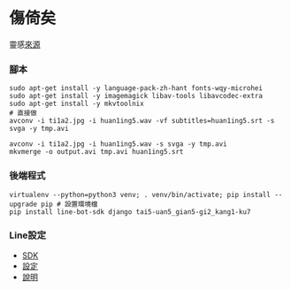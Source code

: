 # 傷倚矣
靈感[來源](https://www.facebook.com/plugins/video.php?href=https%3A%2F%2Fwww.facebook.com%2F100000731913117%2Fvideos%2F1544929298874786%2F&show_text=0&width=560)


### 腳本
```
sudo apt-get install -y language-pack-zh-hant fonts-wqy-microhei
sudo apt-get install -y imagemagick libav-tools libavcodec-extra
sudo apt-get install -y mkvtoolnix 
# 直接做
avconv -i ti1a2.jpg -i huan1ing5.wav -vf subtitles=huan1ing5.srt -s svga -y tmp.avi

avconv -i ti1a2.jpg -i huan1ing5.wav -s svga -y tmp.avi
mkvmerge -o output.avi tmp.avi huan1ing5.srt
```

### 後端程式
```
virtualenv --python=python3 venv; . venv/bin/activate; pip install --upgrade pip # 設置環境檔
pip install line-bot-sdk django tai5-uan5_gian5-gi2_kang1-ku7
```

### Line設定
* [SDK](https://github.com/line/line-bot-sdk-python/tree/6fde69b527229b3d6115fbcd0ef9be499bf54fb5)
* [設定](https://business.line.me/en/)
* [說明](https://devdocs.line.me/en/#send-message-object)
